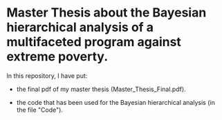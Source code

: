 # Master Thesis about the Bayesian hierarchical analysis of a multifaceted program against extreme poverty.


In this repository, I have put:

- the final pdf of my master thesis (Master_Thesis_Final.pdf).

- the code that has been used for the Bayesian hierarchical analysis (in the file "Code").




